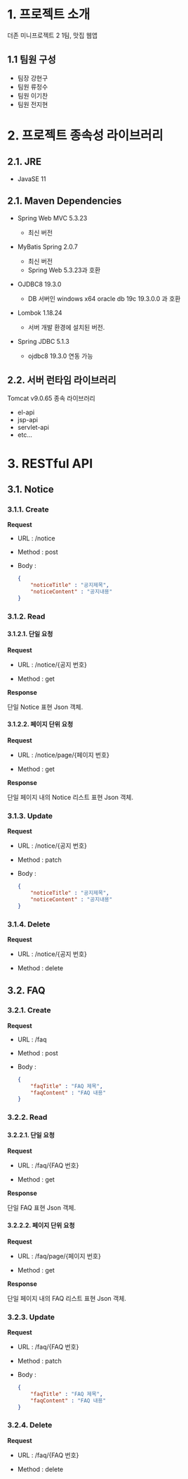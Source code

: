 # 1. 프로젝트 소개

더존 미니프로젝트 2 1팀, 맛집 웹앱

## 1.1 팀원 구성

- 팀장 강현구
- 팀원 류정수
- 팀원 이기찬
- 팀원 전지현

# 2. 프로젝트 종속성 라이브러리

## 2.1. JRE
	
- JavaSE 11

## 2.1. Maven Dependencies
	
- Spring Web MVC 5.3.23
    - 최신 버전

- MyBatis Spring 2.0.7
    - 최신 버전
	- Spring Web 5.3.23과 호환
	
- OJDBC8 19.3.0
    - DB 서버인 windows x64 oracle db 19c 19.3.0.0 과 호환
	
- Lombok 1.18.24
    - 서버 개발 환경에 설치된 버전.
    
- Spring JDBC 5.1.3
    - ojdbc8 19.3.0 연동 가능

## 2.2. 서버 런타임 라이브러리

Tomcat v9.0.65 종속 라이브러리

- el-api
- jsp-api
- servlet-api
- etc...

# 3. RESTful API

## 3.1. Notice

### 3.1.1. Create

**Request**

- URL : /notice

- Method : post

- Body : 
     
    ```json
    {
        "noticeTitle" : "공지제목",
        "noticeContent" : "공지내용"    
    }
    ```

### 3.1.2. Read


#### 3.1.2.1. 단일 요청

**Request**

- URL : /notice/{공지 번호}

- Method : get

**Response**

단일 Notice 표현 Json 객체.


#### 3.1.2.2. 페이지 단위 요청

**Request**

- URL : /notice/page/{페이지 번호}

- Method : get

**Response**

단일 페이지 내의 Notice 리스트 표현 Json 객체.

### 3.1.3. Update

**Request**

- URL : /notice/{공지 번호}

- Method : patch

- Body : 
     
    ```json
    {
        "noticeTitle" : "공지제목",
        "noticeContent" : "공지내용"    
    }
    ```

### 3.1.4. Delete


**Request**

- URL : /notice/{공지 번호}

- Method : delete

## 3.2. FAQ

### 3.2.1. Create

**Request**

- URL : /faq

- Method : post

- Body : 
     
    ```json
    {
        "faqTitle" : "FAQ 제목",
        "faqContent" : "FAQ 내용"    
    }
    ```

### 3.2.2. Read


#### 3.2.2.1. 단일 요청

**Request**

- URL : /faq/{FAQ 번호}

- Method : get

**Response**

단일 FAQ 표현 Json 객체.


#### 3.2.2.2. 페이지 단위 요청

**Request**

- URL : /faq/page/{페이지 번호}

- Method : get

**Response**

단일 페이지 내의 FAQ 리스트 표현 Json 객체.

### 3.2.3. Update

**Request**

- URL : /faq/{FAQ 번호}

- Method : patch

- Body : 
     
    ```json
    {
        "faqTitle" : "FAQ 제목",
        "faqContent" : "FAQ 내용"    
    }
    ```

### 3.2.4. Delete


**Request**

- URL : /faq/{FAQ 번호}

- Method : delete

